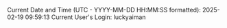 Current Date and Time (UTC - YYYY-MM-DD HH:MM:SS formatted): 2025-02-19 09:59:13
Current User's Login: luckyaiman
